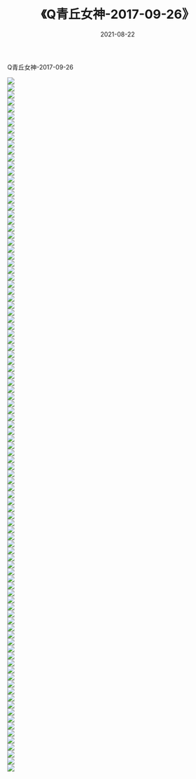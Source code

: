 ﻿---
layout: post
title:  《Q青丘女神-2017-09-26》
date:   2021-08-22
img: http://img.660000.xyz/Sharelink/网络美图/2021/Q青丘女神-2017-09-26/000.jpg
categories: [美女, 清纯, 唯美]
---

Q青丘女神-2017-09-26

  ![](http://img.660000.xyz/Sharelink/网络美图/2021/Q青丘女神-2017-09-26/001.jpg) <br> ![](http://img.660000.xyz/Sharelink/网络美图/2021/Q青丘女神-2017-09-26/002.jpg) <br> ![](http://img.660000.xyz/Sharelink/网络美图/2021/Q青丘女神-2017-09-26/003.jpg) <br> ![](http://img.660000.xyz/Sharelink/网络美图/2021/Q青丘女神-2017-09-26/004.jpg) <br> ![](http://img.660000.xyz/Sharelink/网络美图/2021/Q青丘女神-2017-09-26/005.jpg) <br> ![](http://img.660000.xyz/Sharelink/网络美图/2021/Q青丘女神-2017-09-26/006.jpg) <br> ![](http://img.660000.xyz/Sharelink/网络美图/2021/Q青丘女神-2017-09-26/007.jpg) <br> ![](http://img.660000.xyz/Sharelink/网络美图/2021/Q青丘女神-2017-09-26/008.jpg) <br> ![](http://img.660000.xyz/Sharelink/网络美图/2021/Q青丘女神-2017-09-26/009.jpg) <br> ![](http://img.660000.xyz/Sharelink/网络美图/2021/Q青丘女神-2017-09-26/010.jpg) <br> ![](http://img.660000.xyz/Sharelink/网络美图/2021/Q青丘女神-2017-09-26/011.jpg) <br> ![](http://img.660000.xyz/Sharelink/网络美图/2021/Q青丘女神-2017-09-26/012.jpg) <br> ![](http://img.660000.xyz/Sharelink/网络美图/2021/Q青丘女神-2017-09-26/013.jpg) <br> ![](http://img.660000.xyz/Sharelink/网络美图/2021/Q青丘女神-2017-09-26/014.jpg) <br> ![](http://img.660000.xyz/Sharelink/网络美图/2021/Q青丘女神-2017-09-26/015.jpg) <br> ![](http://img.660000.xyz/Sharelink/网络美图/2021/Q青丘女神-2017-09-26/016.jpg) <br> ![](http://img.660000.xyz/Sharelink/网络美图/2021/Q青丘女神-2017-09-26/017.jpg) <br> ![](http://img.660000.xyz/Sharelink/网络美图/2021/Q青丘女神-2017-09-26/018.jpg) <br> ![](http://img.660000.xyz/Sharelink/网络美图/2021/Q青丘女神-2017-09-26/019.jpg) <br> ![](http://img.660000.xyz/Sharelink/网络美图/2021/Q青丘女神-2017-09-26/020.jpg) <br> ![](http://img.660000.xyz/Sharelink/网络美图/2021/Q青丘女神-2017-09-26/021.jpg) <br> ![](http://img.660000.xyz/Sharelink/网络美图/2021/Q青丘女神-2017-09-26/022.jpg) <br> ![](http://img.660000.xyz/Sharelink/网络美图/2021/Q青丘女神-2017-09-26/023.jpg) <br> ![](http://img.660000.xyz/Sharelink/网络美图/2021/Q青丘女神-2017-09-26/024.jpg) <br> ![](http://img.660000.xyz/Sharelink/网络美图/2021/Q青丘女神-2017-09-26/025.jpg) <br> ![](http://img.660000.xyz/Sharelink/网络美图/2021/Q青丘女神-2017-09-26/026.jpg) <br> ![](http://img.660000.xyz/Sharelink/网络美图/2021/Q青丘女神-2017-09-26/027.jpg) <br> ![](http://img.660000.xyz/Sharelink/网络美图/2021/Q青丘女神-2017-09-26/028.jpg) <br> ![](http://img.660000.xyz/Sharelink/网络美图/2021/Q青丘女神-2017-09-26/029.jpg) <br> ![](http://img.660000.xyz/Sharelink/网络美图/2021/Q青丘女神-2017-09-26/030.jpg) <br> ![](http://img.660000.xyz/Sharelink/网络美图/2021/Q青丘女神-2017-09-26/031.jpg) <br> ![](http://img.660000.xyz/Sharelink/网络美图/2021/Q青丘女神-2017-09-26/032.jpg) <br> ![](http://img.660000.xyz/Sharelink/网络美图/2021/Q青丘女神-2017-09-26/033.jpg) <br> ![](http://img.660000.xyz/Sharelink/网络美图/2021/Q青丘女神-2017-09-26/034.jpg) <br> ![](http://img.660000.xyz/Sharelink/网络美图/2021/Q青丘女神-2017-09-26/035.jpg) <br> ![](http://img.660000.xyz/Sharelink/网络美图/2021/Q青丘女神-2017-09-26/036.jpg) <br> ![](http://img.660000.xyz/Sharelink/网络美图/2021/Q青丘女神-2017-09-26/037.jpg) <br> ![](http://img.660000.xyz/Sharelink/网络美图/2021/Q青丘女神-2017-09-26/038.jpg) <br> ![](http://img.660000.xyz/Sharelink/网络美图/2021/Q青丘女神-2017-09-26/039.jpg) <br> ![](http://img.660000.xyz/Sharelink/网络美图/2021/Q青丘女神-2017-09-26/040.jpg) <br> ![](http://img.660000.xyz/Sharelink/网络美图/2021/Q青丘女神-2017-09-26/041.jpg) <br> ![](http://img.660000.xyz/Sharelink/网络美图/2021/Q青丘女神-2017-09-26/042.jpg) <br> ![](http://img.660000.xyz/Sharelink/网络美图/2021/Q青丘女神-2017-09-26/043.jpg) <br> ![](http://img.660000.xyz/Sharelink/网络美图/2021/Q青丘女神-2017-09-26/044.jpg) <br> ![](http://img.660000.xyz/Sharelink/网络美图/2021/Q青丘女神-2017-09-26/045.jpg) <br> ![](http://img.660000.xyz/Sharelink/网络美图/2021/Q青丘女神-2017-09-26/046.jpg) <br> ![](http://img.660000.xyz/Sharelink/网络美图/2021/Q青丘女神-2017-09-26/047.jpg) <br> ![](http://img.660000.xyz/Sharelink/网络美图/2021/Q青丘女神-2017-09-26/048.jpg) <br> ![](http://img.660000.xyz/Sharelink/网络美图/2021/Q青丘女神-2017-09-26/049.jpg) <br> ![](http://img.660000.xyz/Sharelink/网络美图/2021/Q青丘女神-2017-09-26/050.jpg) <br> ![](http://img.660000.xyz/Sharelink/网络美图/2021/Q青丘女神-2017-09-26/051.jpg) <br> ![](http://img.660000.xyz/Sharelink/网络美图/2021/Q青丘女神-2017-09-26/052.jpg) <br> ![](http://img.660000.xyz/Sharelink/网络美图/2021/Q青丘女神-2017-09-26/053.jpg) <br> ![](http://img.660000.xyz/Sharelink/网络美图/2021/Q青丘女神-2017-09-26/054.jpg) <br> ![](http://img.660000.xyz/Sharelink/网络美图/2021/Q青丘女神-2017-09-26/055.jpg) <br> ![](http://img.660000.xyz/Sharelink/网络美图/2021/Q青丘女神-2017-09-26/056.jpg) <br> ![](http://img.660000.xyz/Sharelink/网络美图/2021/Q青丘女神-2017-09-26/057.jpg) <br> ![](http://img.660000.xyz/Sharelink/网络美图/2021/Q青丘女神-2017-09-26/058.jpg) <br> ![](http://img.660000.xyz/Sharelink/网络美图/2021/Q青丘女神-2017-09-26/059.jpg) <br> ![](http://img.660000.xyz/Sharelink/网络美图/2021/Q青丘女神-2017-09-26/060.jpg) <br> ![](http://img.660000.xyz/Sharelink/网络美图/2021/Q青丘女神-2017-09-26/061.jpg) <br> ![](http://img.660000.xyz/Sharelink/网络美图/2021/Q青丘女神-2017-09-26/062.jpg) <br> ![](http://img.660000.xyz/Sharelink/网络美图/2021/Q青丘女神-2017-09-26/063.jpg) <br> ![](http://img.660000.xyz/Sharelink/网络美图/2021/Q青丘女神-2017-09-26/064.jpg) <br> ![](http://img.660000.xyz/Sharelink/网络美图/2021/Q青丘女神-2017-09-26/065.jpg) <br> ![](http://img.660000.xyz/Sharelink/网络美图/2021/Q青丘女神-2017-09-26/066.jpg) <br> ![](http://img.660000.xyz/Sharelink/网络美图/2021/Q青丘女神-2017-09-26/067.jpg) <br> ![](http://img.660000.xyz/Sharelink/网络美图/2021/Q青丘女神-2017-09-26/068.jpg) <br> ![](http://img.660000.xyz/Sharelink/网络美图/2021/Q青丘女神-2017-09-26/069.jpg) <br> ![](http://img.660000.xyz/Sharelink/网络美图/2021/Q青丘女神-2017-09-26/070.jpg) <br> ![](http://img.660000.xyz/Sharelink/网络美图/2021/Q青丘女神-2017-09-26/071.jpg) <br> ![](http://img.660000.xyz/Sharelink/网络美图/2021/Q青丘女神-2017-09-26/072.jpg) <br> ![](http://img.660000.xyz/Sharelink/网络美图/2021/Q青丘女神-2017-09-26/073.jpg) <br> ![](http://img.660000.xyz/Sharelink/网络美图/2021/Q青丘女神-2017-09-26/074.jpg) <br> ![](http://img.660000.xyz/Sharelink/网络美图/2021/Q青丘女神-2017-09-26/075.jpg) <br> ![](http://img.660000.xyz/Sharelink/网络美图/2021/Q青丘女神-2017-09-26/076.jpg) <br> ![](http://img.660000.xyz/Sharelink/网络美图/2021/Q青丘女神-2017-09-26/077.jpg) <br> ![](http://img.660000.xyz/Sharelink/网络美图/2021/Q青丘女神-2017-09-26/078.jpg) <br> ![](http://img.660000.xyz/Sharelink/网络美图/2021/Q青丘女神-2017-09-26/079.jpg) <br> ![](http://img.660000.xyz/Sharelink/网络美图/2021/Q青丘女神-2017-09-26/080.jpg) <br> ![](http://img.660000.xyz/Sharelink/网络美图/2021/Q青丘女神-2017-09-26/081.jpg) <br> ![](http://img.660000.xyz/Sharelink/网络美图/2021/Q青丘女神-2017-09-26/082.jpg) <br> ![](http://img.660000.xyz/Sharelink/网络美图/2021/Q青丘女神-2017-09-26/083.jpg) <br> ![](http://img.660000.xyz/Sharelink/网络美图/2021/Q青丘女神-2017-09-26/084.jpg) <br> ![](http://img.660000.xyz/Sharelink/网络美图/2021/Q青丘女神-2017-09-26/085.jpg) <br> ![](http://img.660000.xyz/Sharelink/网络美图/2021/Q青丘女神-2017-09-26/086.jpg) <br> ![](http://img.660000.xyz/Sharelink/网络美图/2021/Q青丘女神-2017-09-26/087.jpg) <br> ![](http://img.660000.xyz/Sharelink/网络美图/2021/Q青丘女神-2017-09-26/088.jpg) <br> ![](http://img.660000.xyz/Sharelink/网络美图/2021/Q青丘女神-2017-09-26/089.jpg) <br> ![](http://img.660000.xyz/Sharelink/网络美图/2021/Q青丘女神-2017-09-26/090.jpg) <br> ![](http://img.660000.xyz/Sharelink/网络美图/2021/Q青丘女神-2017-09-26/091.jpg) <br> ![](http://img.660000.xyz/Sharelink/网络美图/2021/Q青丘女神-2017-09-26/092.jpg) <br> ![](http://img.660000.xyz/Sharelink/网络美图/2021/Q青丘女神-2017-09-26/093.jpg) <br> ![](http://img.660000.xyz/Sharelink/网络美图/2021/Q青丘女神-2017-09-26/094.jpg) <br> ![](http://img.660000.xyz/Sharelink/网络美图/2021/Q青丘女神-2017-09-26/095.jpg) <br> ![](http://img.660000.xyz/Sharelink/网络美图/2021/Q青丘女神-2017-09-26/096.jpg) <br> ![](http://img.660000.xyz/Sharelink/网络美图/2021/Q青丘女神-2017-09-26/097.jpg) <br> ![](http://img.660000.xyz/Sharelink/网络美图/2021/Q青丘女神-2017-09-26/098.jpg) <br> ![](http://img.660000.xyz/Sharelink/网络美图/2021/Q青丘女神-2017-09-26/099.jpg) <br>